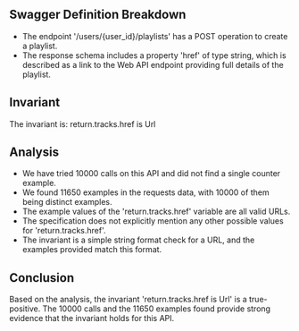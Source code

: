 ## Swagger Definition Breakdown
- The endpoint '/users/{user_id}/playlists' has a POST operation to create a playlist.
- The response schema includes a property 'href' of type string, which is described as a link to the Web API endpoint providing full details of the playlist.

## Invariant
The invariant is: return.tracks.href is Url

## Analysis
- We have tried 10000 calls on this API and did not find a single counter example.
- We found 11650 examples in the requests data, with 10000 of them being distinct examples.
- The example values of the 'return.tracks.href' variable are all valid URLs.
- The specification does not explicitly mention any other possible values for 'return.tracks.href'.
- The invariant is a simple string format check for a URL, and the examples provided match this format.

## Conclusion
Based on the analysis, the invariant 'return.tracks.href is Url' is a true-positive. The 10000 calls and the 11650 examples found provide strong evidence that the invariant holds for this API.
